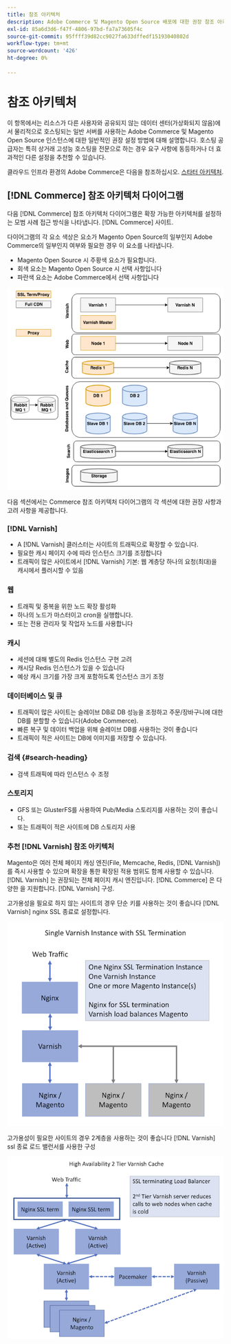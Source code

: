 ```yaml
---
title: 참조 아키텍처
description: Adobe Commerce 및 Magento Open Source 배포에 대한 권장 참조 아키텍처의 다이어그램을 검토합니다.
exl-id: 85a6d3d6-f47f-4806-97bd-fa7a73605f4c
source-git-commit: 95ffff39d82cc9027fa633dffedf15193040802d
workflow-type: tm+mt
source-wordcount: '426'
ht-degree: 0%

---
```


# 참조 아키텍처

이 항목에서는 리소스가 다른 사용자와 공유되지 않는 데이터 센터(가상화되지 않음)에서 물리적으로 호스팅되는 일반 서버를 사용하는 Adobe Commerce 및 Magento Open Source 인스턴스에 대한 일반적인 권장 설정 방법에 대해 설명합니다. 호스팅 공급자는 특히 상거래 고성능 호스팅을 전문으로 하는 경우 요구 사항에 동등하거나 더 효과적인 다른 설정을 추천할 수 있습니다.

클라우드 인프라 환경의 Adobe Commerce은 다음을 참조하십시오. [스타터 아키텍처](https://devdocs.magento.com/cloud/architecture/starter-architecture.html).

## [!DNL Commerce] 참조 아키텍처 다이어그램

다음 [!DNL Commerce] 참조 아키텍처 다이어그램은 확장 가능한 아키텍처를 설정하는 모범 사례 접근 방식을 나타냅니다. [!DNL Commerce] 사이트.

다이어그램의 각 요소 색상은 요소가 Magento Open Source의 일부인지 Adobe Commerce의 일부인지 여부와 필요한 경우 이 요소를 나타냅니다.

* Magento Open Source 시 주황색 요소가 필요합니다.
* 회색 요소는 Magento Open Source 시 선택 사항입니다
* 파란색 요소는 Adobe Commerce에서 선택 사항입니다

![상거래 참조 아키텍처 다이어그램](../assets/performance/images/ref-architecture-2.3.png)

다음 섹션에서는 Commerce 참조 아키텍처 다이어그램의 각 섹션에 대한 권장 사항과 고려 사항을 제공합니다.

### [!DNL Varnish]

* A [!DNL Varnish] 클러스터는 사이트의 트래픽으로 확장할 수 있습니다.
* 필요한 캐시 페이지 수에 따라 인스턴스 크기를 조정합니다
* 트래픽이 많은 사이트에서 [!DNL Varnish] 기본: 웹 계층당 하나의 요청(최대)을 캐시에서 플러시할 수 있음

### 웹

* 트래픽 및 중복을 위한 노드 확장 활성화
* 하나의 노드가 마스터이고 cron을 실행합니다.
* 또는 전용 관리자 및 작업자 노드를 사용합니다

### 캐시

* 세션에 대해 별도의 Redis 인스턴스 구현 고려
* 캐시당 Redis 인스턴스가 있을 수 있습니다
* 예상 캐시 크기를 가장 크게 포함하도록 인스턴스 크기 조정

### 데이터베이스 및 큐

* 트래픽이 많은 사이트는 슬레이브 DB로 DB 성능을 조정하고 주문/장바구니에 대한 DB를 분할할 수 있습니다(Adobe Commerce).
* 빠른 복구 및 데이터 백업을 위해 슬레이브 DB를 사용하는 것이 좋습니다
* 트래픽이 적은 사이트는 DB에 이미지를 저장할 수 있습니다.

### 검색 {#search-heading}

* 검색 트래픽에 따라 인스턴스 수 조정

### 스토리지

* GFS 또는 GlusterFS를 사용하여 Pub/Media 스토리지를 사용하는 것이 좋습니다.
* 또는 트래픽이 적은 사이트에 DB 스토리지 사용

### 추천 [!DNL Varnish] 참조 아키텍처

Magento은 여러 전체 페이지 캐싱 엔진(File, Memcache, Redis, [!DNL Varnish])를 즉시 사용할 수 있으며 확장을 통한 확장된 적용 범위도 함께 사용할 수 있습니다. [!DNL Varnish] 는 권장되는 전체 페이지 캐시 엔진입니다.  [!DNL Commerce] 은 다양한 을 지원합니다. [!DNL Varnish] 구성.

고가용성을 필요로 하지 않는 사이트의 경우 단순 키를 사용하는 것이 좋습니다 [!DNL Varnish] nginx SSL 종료로 설정합니다.

![단순 [!DNL Varnish] SSL 종료를 사용한 구성](../assets/performance/images/single-varnish-with-ssl-termination.png)

고가용성이 필요한 사이트의 경우 2계층을 사용하는 것이 좋습니다 [!DNL Varnish] ssl 종료 로드 밸런서를 사용한 구성

![2계층 고가용성 [!DNL Varnish] ssl 종료 로드 밸런서를 사용한 구성](../assets/performance/images/ha-2-tier-varnish-with-ssl-term-load-balancer.png)
